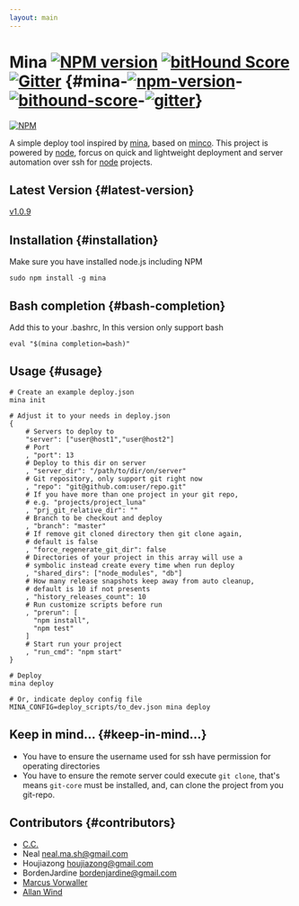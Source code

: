```yaml
---
layout: main
---
```

# Mina [![NPM version](https://badge.fury.io/js/mina.png)](http://badge.fury.io/js/mina) [![bitHound Score](https://www.bithound.io/CenturyUna/mina/badges/score.svg)](https://www.bithound.io/CenturyUna/mina) [![Gitter](https://badges.gitter.im/Join%20Chat.svg)](https://gitter.im/CenturyUna/mina?utm_source=badge&utm_medium=badge&utm_campaign=pr-badge&utm_content=badge) {#mina-[![npm-version](https://badge.fury.io/js/mina.png)](http://badge.fury.io/js/mina)-[![bithound-score](https://www.bithound.io/centuryuna/mina/badges/score.svg)](https://www.bithound.io/centuryuna/mina)-[![gitter](https://badges.gitter.im/join%20chat.svg)](https://gitter.im/centuryuna/mina?utm_source=badge&utm_medium=badge&utm_campaign=pr-badge&utm_content=badge)}

[![NPM](https://nodei.co/npm/mina.png?downloads=true)](https://nodei.co/npm/mina/)

A simple deploy tool inspired by [mina](http://nadarei.co/mina), based on [minco](https://github.com/dsmatter/minco). This project is powered by [node](http://nodejs.org), forcus on quick and lightweight deployment and server automation over ssh for [node](http://nodejs.org) projects.

## Latest Version {#latest-version}
[v1.0.9](https://npmjs.org/package/mina)

## Installation {#installation}
Make sure you have installed node.js including NPM

    sudo npm install -g mina

## Bash completion {#bash-completion}
Add this to your .bashrc, In this version only support bash

    eval "$(mina completion=bash)"

## Usage {#usage}
    # Create an example deploy.json
    mina init

    # Adjust it to your needs in deploy.json
    {
        # Servers to deploy to
        "server": ["user@host1","user@host2"]
        # Port
        , "port": 13
        # Deploy to this dir on server
        , "server_dir": "/path/to/dir/on/server"
        # Git repository, only support git right now
        , "repo": "git@github.com:user/repo.git"
        # If you have more than one project in your git repo,
        # e.g. "projects/project_luna"
        , "prj_git_relative_dir": ""
        # Branch to be checkout and deploy
        , "branch": "master"
        # If remove git cloned directory then git clone again,
        # default is false
        , "force_regenerate_git_dir": false
        # Directories of your project in this array will use a
        # symbolic instead create every time when run deploy
        , "shared_dirs": ["node_modules", "db"]
        # How many release snapshots keep away from auto cleanup,
        # default is 10 if not presents
        , "history_releases_count": 10
        # Run customize scripts before run
        , "prerun": [
          "npm install",
          "npm test"
        ]
        # Start run your project
        , "run_cmd": "npm start"
    }

    # Deploy
    mina deploy

    # Or, indicate deploy config file
    MINA_CONFIG=deploy_scripts/to_dev.json mina deploy

## Keep in mind... {#keep-in-mind...}

+ You have to ensure the username used for ssh have permission for operating directories
+ You have to ensure the remote server could execute `git clone`, that's means `git-core` must be installed, and, can clone the project from you git-repo.

## Contributors {#contributors}

+ [C.C.](https://github.com/fanweixiao)
+ Neal <neal.ma.sh@gmail.com>
+ Houjiazong <houjiazong@gmail.com>
+ BordenJardine <bordenjardine@gmail.com>
+ [Marcus Vorwaller](https://github.com/marcus)
+ [Allan Wind](https://github.com/allanwind)

